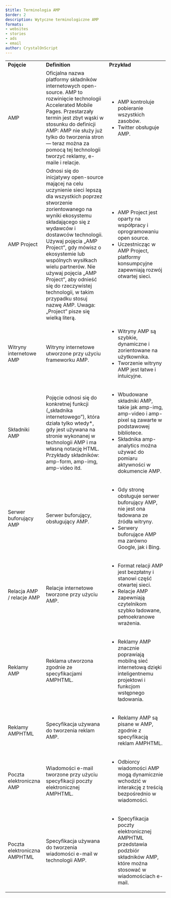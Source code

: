```yaml
---
$title: Terminologia AMP
$order: 2
description: Wytyczne terminologiczne AMP
formats:
- websites
- stories
- ads
- email
author: CrystalOnScript
---
```


<table>
  <tr>
   <td>
<strong>Pojęcie</strong>
   </td>
   <td>
<strong>Definition</strong>
   </td>
   <td>
<strong>Przykład</strong>
   </td>
  </tr>
  <tr>
   <td>AMP    </td>
   <td>Oficjalna nazwa platformy składników internetowych open-source. AMP to rozwinięcie technologii Accelerated Mobile Pages. Przestarzały termin jest zbyt wąski w stosunku do definicji AMP: AMP nie służy już tylko do tworzenia stron — teraz można za pomocą tej technologii tworzyć reklamy, e-maile i relacje.</td>
   <td>
<ul>
      <li>AMP kontroluje pobieranie wszystkich zasobów.</li>
<li>Twitter obsługuje AMP.</li>
      </ul>
   </td>
  </tr>
  <tr>
   <td>AMP Project</td>
   <td>Odnosi się do inicjatywy open-source mającej na celu uczynienie sieci lepszą dla wszystkich poprzez stworzenie zorientowanego na wyniki ekosystemu składającego się z wydawców i dostawców technologii. Używaj pojęcia „AMP Project”, gdy mówisz o ekosystemie lub wspólnych wysiłkach wielu partnerów.  Nie używaj pojęcia „AMP Project”, aby odnieść się do rzeczywistej technologii, w takim przypadku stosuj nazwę AMP.        Uwaga: „Project” pisze się wielką literą.</td>
   <td>
<ul>
      <li>AMP Project jest oparty na współpracy i oprogramowaniu open source.</li>
<li>Uczestnicząc w AMP Project, platformy konsumpcyjne zapewniają rozwój otwartej sieci.</li>
</ul>
   </td>
  </tr>
  <tr>
   <td>Witryny internetowe AMP</td>
   <td>Witryny internetowe utworzone przy użyciu frameworku AMP.</td>
   <td>
<ul>
      <li>Witryny AMP są szybkie, dynamiczne i zorientowane na użytkownika.</li>
<li>Tworzenie witryny AMP jest łatwe i intuicyjne.</li>
</ul>
   </td>
  </tr>
  <tr>
   <td>Składniki AMP</td>
   <td>Pojęcie odnosi się do konkretnej funkcji („składnika internetowego”), która działa tylko wtedy*, gdy jest używana na stronie wykonanej w technologii AMP i ma własną notację HTML. Przykłady składników: amp-form, amp-img, amp-video itd.</td>
   <td>
<ul>
      <li>Wbudowane składniki AMP, takie jak amp-img, amp-video i amp-pixel są zawarte w podstawowej bibliotece.</li>
<li>Składnika amp-analytics można używać do pomiaru aktywności w dokumencie AMP.</li>
</ul>
   </td>
  </tr>
  <tr>
   <td>Serwer buforujący AMP</td>
   <td>Serwer buforujący, obsługujący AMP.</td>
   <td>
<ul>
      <li>Gdy stronę obsługuje serwer buforujący AMP, nie jest ona ładowana ze źródła witryny.</li>
<li>Serwery buforujące AMP ma zarówno Google, jak i Bing.</li>
</ul>
   </td>
  </tr>
  <tr>
   <td>Relacja AMP / relacje AMP</td>
   <td>Relacje internetowe tworzone przy użyciu AMP.</td>
   <td>
<ul>
      <li>Format relacji AMP jest bezpłatny i stanowi część otwartej sieci.</li>
<li>Relacje AMP zapewniają czytelnikom szybko ładowane, pełnoekranowe wrażenia.</li>
</ul>
   </td>
  </tr>
  <tr>
   <td>Reklamy AMP</td>
   <td>Reklama utworzona zgodnie ze specyfikacjami AMPHTML.</td>
   <td>
<ul>
      <li>Reklamy AMP znacznie poprawiają mobilną sieć internetową dzięki inteligentnemu projektowi i funkcjom wstępnego ładowania.</li>
</ul>
   </td>
  </tr>
  <tr>
   <td>Reklamy AMPHTML</td>
   <td>Specyfikacja używana do tworzenia reklam AMP.</td>
   <td>
<ul>
      <li>Reklamy AMP są pisane w AMP, zgodnie z specyfikacją reklam AMPHTML.</li>
</ul>
   </td>
  </tr>
  <tr>
   <td>Poczta elektroniczna AMP</td>
   <td>Wiadomości e-mail tworzone przy użyciu specyfikacji poczty elektronicznej AMPHTML.</td>
   <td>
<ul>
      <li>Odbiorcy wiadomości AMP mogą dynamicznie wchodzić w interakcję z treścią bezpośrednio w wiadomości.</li>
</ul>
   </td>
  </tr>
  <tr>
   <td>Poczta elektroniczna AMPHTML</td>
   <td>Specyfikacja używana do tworzenia wiadomości e-mail w technologii AMP.</td>
   <td>
<ul>
      <li>Specyfikacja poczty elektronicznej AMPHTML przedstawia podzbiór składników AMP, które można stosować w wiadomościach e-mail.</li>
</ul>
   </td>
  </tr>
</table>
